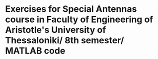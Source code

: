 # Εxercises for Special Antennas course in Faculty of Engineering of Aristotle's University of Thessaloniki/ 8th semester/ MATLAB code
